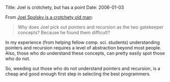 Title: Joel is crotchety, but has a point
Date: 2006-01-03

From [Joel Spolsky is a crotchety old man](http://www.nedbatchelder.com/blog/20060101T073856.html):

> Why does Joel pick out pointers and recursion as the two gatekeeper concepts? Because he found them difficult?

In my experience (from helping fellow comp. sci. students) understanding
pointers and recursion requires a level of abstraction beyond most people. Also,
those who do understand these concepts, can pretty easily spot those who
do not. 

So, weeding out those who do not understand pointers and recursion, is
a cheap and good enough first step in selecting the best programmers.